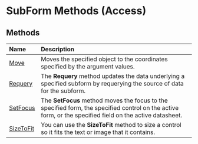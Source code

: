 
# SubForm Methods (Access)

## Methods



|**Name**|**Description**|
|:-----|:-----|
| [Move](60ceea6d-d418-4622-b8b9-788850aee17b.md)|Moves the specified object to the coordinates specified by the argument values.|
| [Requery](cc00d50f-c898-da77-c2fc-4e44d0e3d93d.md)|The  **Requery** method updates the data underlying a specified subform by requerying the source of data for the subform.|
| [SetFocus](ee627fa2-348a-1c98-5464-b4cbaaf0f9cc.md)|The  **SetFocus** method moves the focus to the specified form, the specified control on the active form, or the specified field on the active datasheet.|
| [SizeToFit](86f00466-3457-ded7-bfca-a4cb587f10a5.md)|You can use the  **SizeToFit** method to size a control so it fits the text or image that it contains.|

